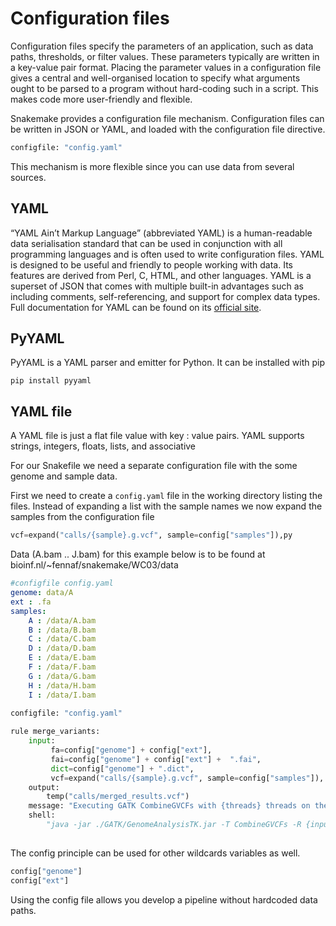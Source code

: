# Configuration files

Configuration files specify the parameters of an application, such as data paths, thresholds, or filter values. These parameters typically are written in a key-value pair format. Placing the parameter values in a configuration file gives a central and well-organised location to specify what arguments ought to be parsed to a program without hard-coding such in a script. This makes code more user-friendly and flexible.&#x20;

Snakemake provides a configuration file mechanism. Configuration files can be written in JSON or YAML, and loaded with the configuration file directive.&#x20;

```python
configfile: "config.yaml"
```

This mechanism is more flexible since you can use data from several sources.

## YAML

“YAML Ain’t Markup Language” (abbreviated YAML) is a human-readable data serialisation standard that can be used in conjunction with all programming languages and is often used to write configuration files. YAML is designed to be useful and friendly to people working with data. Its features are derived from Perl, C, HTML, and other languages. YAML is a superset of JSON that comes with multiple built-in advantages such as including comments, self-referencing, and support for complex data types. Full documentation for YAML can be found on its [official site](https://yaml.org/spec/1.2/spec.html).

## PyYAML <a href="#pyyaml" id="pyyaml"></a>

PyYAML is a YAML parser and emitter for Python. It can be installed with pip

```
pip install pyyaml
```

## YAML file <a href="#yaml-file" id="yaml-file"></a>

A YAML file is just a flat file value with key : value pairs. YAML supports strings, integers, floats, lists, and associative&#x20;

For our Snakefile we need a separate configuration file with the some genome and sample data.

First we need to create a `config.yaml` file in the working directory listing the files. Instead of expanding a list with the sample names we now expand the samples from the configuration file

```python
vcf=expand("calls/{sample}.g.vcf", sample=config["samples"]),py
```

Data (A.bam .. J.bam) for this example below is to be found at bioinf.nl/\~fennaf/snakemake/WC03/data

```yaml
#configfile config.yaml
genome: data/A
ext : .fa
samples:
    A : /data/A.bam
    B : /data/B.bam
    C : /data/C.bam
    D : /data/D.bam
    E : /data/E.bam
    F : /data/F.bam
    G : /data/G.bam
    H : /data/H.bam
    I : /data/I.bam
```

```python
configfile: "config.yaml"
    
rule merge_variants:
    input:
         fa=config["genome"] + config["ext"],
         fai=config["genome"] + config["ext"] +  ".fai",
         dict=config["genome"] + ".dict",
         vcf=expand("calls/{sample}.g.vcf", sample=config["samples"]),
    output:
        temp("calls/merged_results.vcf")
    message: "Executing GATK CombineGVCFs with {threads} threads on the following files {input}."
    shell:
        "java -jar ./GATK/GenomeAnalysisTK.jar -T CombineGVCFs -R {input.fa} {vcf2} -o {output} "
    
```

The config principle can be used for other wildcards variables as well.

```python
config["genome"]
config["ext"]
```

Using the config file allows you develop a pipeline without hardcoded data paths.&#x20;
